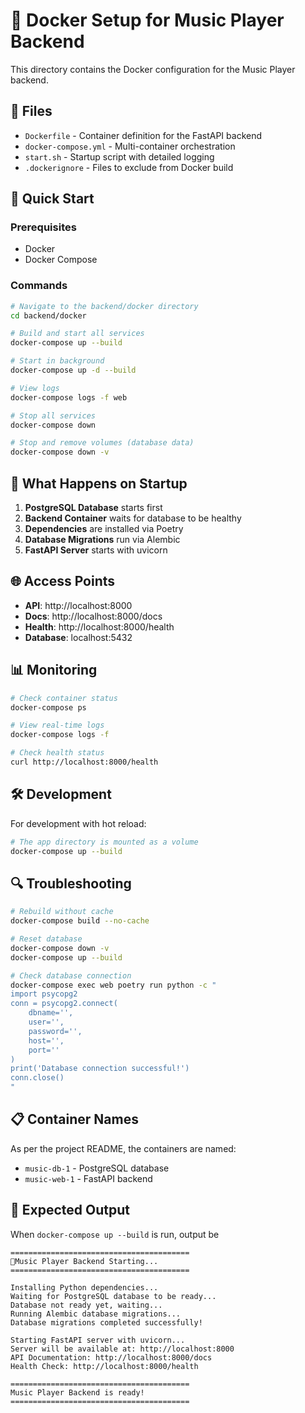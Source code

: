 # 🐳 Docker Setup for Music Player Backend

This directory contains the Docker configuration for the Music Player backend.

## 📁 Files

- `Dockerfile` - Container definition for the FastAPI backend
- `docker-compose.yml` - Multi-container orchestration
- `start.sh` - Startup script with detailed logging
- `.dockerignore` - Files to exclude from Docker build

## 🚀 Quick Start

### Prerequisites
- Docker
- Docker Compose

### Commands

```bash
# Navigate to the backend/docker directory
cd backend/docker

# Build and start all services
docker-compose up --build

# Start in background
docker-compose up -d --build

# View logs
docker-compose logs -f web

# Stop all services
docker-compose down

# Stop and remove volumes (database data)
docker-compose down -v
```

## 🎯 What Happens on Startup

1. **PostgreSQL Database** starts first
2. **Backend Container** waits for database to be healthy
3. **Dependencies** are installed via Poetry
4. **Database Migrations** run via Alembic
5. **FastAPI Server** starts with uvicorn

## 🌐 Access Points

- **API**: http://localhost:8000
- **Docs**: http://localhost:8000/docs
- **Health**: http://localhost:8000/health
- **Database**: localhost:5432

## 📊 Monitoring

```bash
# Check container status
docker-compose ps

# View real-time logs
docker-compose logs -f

# Check health status
curl http://localhost:8000/health
```

## 🛠️ Development

For development with hot reload:

```bash
# The app directory is mounted as a volume
docker-compose up --build
```



## 🔍 Troubleshooting

```bash
# Rebuild without cache
docker-compose build --no-cache

# Reset database
docker-compose down -v
docker-compose up --build

# Check database connection
docker-compose exec web poetry run python -c "
import psycopg2
conn = psycopg2.connect(
    dbname='',
    user='',
    password='',
    host='',
    port=''
)
print('Database connection successful!')
conn.close()
"
```

## 📋 Container Names

As per the project README, the containers are named:
- `music-db-1` - PostgreSQL database
- `music-web-1` - FastAPI backend

## 🎵 Expected Output

When `docker-compose up --build` is run, output be 

```
========================================
🎵Music Player Backend Starting...
========================================

Installing Python dependencies...
Waiting for PostgreSQL database to be ready...
Database not ready yet, waiting...
Running Alembic database migrations...
Database migrations completed successfully!

Starting FastAPI server with uvicorn...
Server will be available at: http://localhost:8000
API Documentation: http://localhost:8000/docs
Health Check: http://localhost:8000/health

========================================
Music Player Backend is ready!
========================================
``` 

